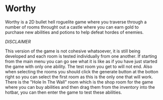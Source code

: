 # Worthy
Worthy is a 2D bullet hell roguelite game where you traverse through a number of rooms throught out a castle where you can earn gold to purchase new abilities and potions to help defeat hordes of enemies.

*DISCLAIMER*

This version of the game is not cohesive whatsoever, it is still being developed and each room is tested individually from one another.
If starting from the main menu you can go see what it is like as if you have just started the game with only one ability. The test room you get to will not end. Also when selecting the rooms you should click the generate button at the botton right so you can select the first room as this is the only one that will work.
There is the "Hole In The Wall" room which is the shop room for the game where you can buy abilities and then drag them from the inventory into the hotbar, you can then enter the game to test these abilities.
